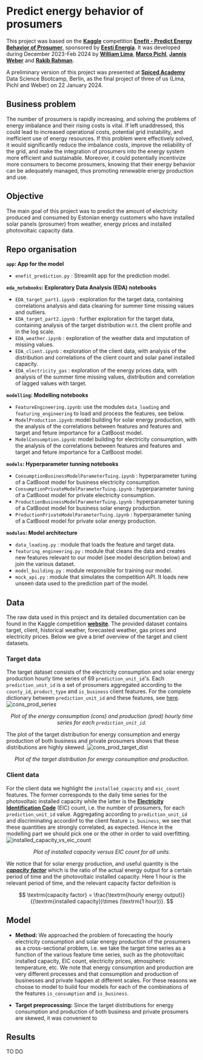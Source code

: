 # Predict energy behavior of prosumers

This project was based on the __[Kaggle](https://www.kaggle.com)__ competition __[Enefit - Predict Energy Behavior of Prosumer](https://www.kaggle.com/competitions/predict-energy-behavior-of-prosumers/overview)__, sponsored by __[Eesti Energia](https://www.energia.ee/en/avaleht)__. It was developed during December 2023-Feb 2024 by __[William Lima](https://www.linkedin.com/in/william-lima-363475160/)__, __[Marco Pichl](https://www.linkedin.com/in/marco-pichl-2b8300226/)__, __[Jannis Weber](https://www.linkedin.com/in/jannis-weber/)__ and __[Rakib Rahman](https://www.linkedin.com/in/rakibur-rahman-phd-18877446/)__. 

A preliminary version of this project was presented at __[Spiced Academy](https://www.spiced-academy.com/en/program/data-science)__ Data Science Bootcamp, Berlin, as the final project of three of us (Lima, Pichl and Weber) on 22 January 2024.

## Business problem

The number of prosumers is rapidly increasing, and solving the problems of energy imbalance and their rising costs is vital. If left unaddressed, this could lead to increased operational costs, potential grid instability, and inefficient use of energy resources. If this problem were effectively solved, it would significantly reduce the imbalance costs, improve the reliability of the grid, and make the integration of prosumers into the energy system more efficient and sustainable. Moreover, it could potentially incentivize more consumers to become prosumers, knowing that their energy behavior can be adequately managed, thus promoting renewable energy production and use.

## Objective

The main goal of this project was to predict the amount of electricity produced and consumed by Estonian energy customers who have installed solar panels (prosumer) from weather, energy prices and installed photovoltaic capacity data.

## Repo organisation

**`app`: App for the model**

- `enefit_prediction.py` : Streamlit app for the prediction model.

**`eda_notebooks`: Exploratory Data Analysis (EDA) notebooks**

- `EDA_target_part1.ipynb` : exploration for the target data, containing correlations analysis and data cleaning for summer time missing values and outliers.
- `EDA_target_part2.ipynb` : further exploration for the target data, containing analysis of the target distribution w.r.t. the client profile and in the log scale.
- `EDA_weather.ipynb` : exploration of the weather data and imputation of missing values.
- `EDA_client.ipynb` : exploration of the client data, with analysis of the distribution and correlations of the client count and solar panel installed capacity.
- `EDA_electricity_gas` : exploration of the energy prices data, with analysis of the summer time missing values, distribution and correlation of lagged values with target. 

**`modelling`: Modelling notebooks**

- `FeatureEngineering.ipynb`: use the modules `data_loading` and `featuring_engineering` to load and process the features, see below.
- `ModelProduction.ipynb`: model building for solar energy production, with the analysis of the correlations between features and features and target and feture importance for a CatBoost model.   
- `ModelConsumption.ipynb`: model building for electricity consumption, with the analysis of the correlations between features and features and target and feture importance for a CatBoost model.

**`models`: Hyperparameter tunning notebooks**

- `ConsumptionBusinessModelParameterTuing.ipynb` : hyperparameter tuning of a CatBoost model for business electricity consumption.
- `ConsumptionPrivateModelParameterTuing.ipynb` : hyperparameter tuning of a CatBoost model for private electricity consumption.
- `ProductionBusinessModelParameterTuing.ipynb` : hyperparameter tuning of a CatBoost model for business solar energy production.
- `ProductionPrivateModelParameterTuing.ipynb` : hyperparameter tuning of a CatBoost model for private solar energy production.

**`modules`: Model architecture**

- `data_loading.py` : module that loads the feature and target data.
- `featuring_engineering.py` : module that cleans the data and creates new features relevant to our model (see model description below) and join the various dataset.
- `model_building.py` : module responsible for training our model.
- `mock_api.py` : module that simulates the competition API. It loads new unseen data used to the prediction part of the model.

## Data

The raw data used in this project and its detailed documentation can be found in the Kaggle competition __[website](https://www.kaggle.com/competitions/predict-energy-behavior-of-prosumers/data)__. The provided dataset contains target, client, historical weather, forecasted weather, gas prices and electricity prices. Below we give a brief overview of the target and client datasets.

### Target data

The target dataset consists of the electricity consumption and solar energy production hourly time series of 69 `prediction_unit_id`'s. Each `prediction_unit_id` is a set of prosumers aggregated according to the `county_id`, `product_type` and `is_business` client features. For the complete dictionary between `prediction_unit_id` and these features, see [here](https://github.com/wcclima/enefit-project/blob/main/data/prediction_unit_id_dictionary.csv).
![cons_prod_series](https://github.com/user-attachments/assets/466a2ce7-8f8e-4372-b2a7-c8b5284a4569)
*<p align="center"> Plot of the energy consumption (cons) and production (prod) hourly time series for each `prediction_unit_id`. </p>*

The plot of the target distribution for energy consumption and energy production of both business and private prosumers shows that these distributions are highly skewed.
![cons_prod_target_dist](https://github.com/user-attachments/assets/402afa75-2ed5-4859-bc7c-eb2f7a7736fe)
*<p align="center"> Plot of the target distribution for energy consumption and production. </p>*

### Client data

For the client data we highlight the `installed_capacity` and `eic_count` features. The former corresponds to the daily time series for the photovoltaic installed capacity while the latter is the __[Electricity Identification Code](https://en.wikipedia.org/wiki/Energy_Identification_Code)__ (EIC) count, i.e. the number of prosumers, for each `prediction_unit_id` value. Aggregating according to `prediction_unit_id` and discriminating accordinf to the client feature `is_business`, we see that these quantities are strongly correlated, as expected. Hence in the modelling part we should pick one or the other in order to vaid overfitting.
![installed_capacity_vs_eic_count](https://github.com/user-attachments/assets/015f90b0-771f-4175-b026-c82b7794899e)
*<p align="center"> Plot of installed capacity versus EIC count for all units. </p>*

We notice that for solar energy production, and useful quantity is the __[*capacity factor*](https://en.wikipedia.org/wiki/Capacity_factor)__ which is the ratio of the actual energy output for a certain period of time and the photovoltaic installed capacity. Here 1 hour is the relevant period of time, and the relevant capacity factor definition is

$$
\textrm{capacity factor} = \frac{\textrm{hourly energy output}}{(\textrm{installed capacity})\times (\textrm{1 hour})}.
$$



## Model

 - **Method:** We approached the problem of forecasting the hourly electricity consumption and solar energy production of the prosumers as a cross-sectional problem, i.e. we take the target time series as a function of the various feature time series, such as the photovoltaic installed capacity, EIC count, electricity prices, atmospheric temperature, etc. We note that energy consumption and production are very different processes and that consumption and production of businesses and private happen at different scales. For these reasons we choose to model to build four models for each of the combinations of the features `is_consumption` and `is_business`.  

 - **Target preprocessing:** Since the target distributions for energy consumption and production of both business and private prosumers are skewed, it was convenient to  



## Results

TO DO
